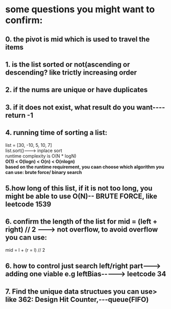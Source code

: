 # some questions you might want to confirm:
## 0. the pivot is mid which is used to travel the items
## 1. is the list sorted or not(ascending or descending? like trictly increasing order
## 2. if the nums are unique or have duplicates
## 3. if it does not exist, what result do you want----return -1
## 4. running time of sorting a list:
list = [30, -10, 5, 10, 7] <br/>
list.sort()---> inplace sort <br/>
runtime complexity is O(N * logN) </br>
**O(1) < O(logn) < O(n) < O(nlogn)**</br>
**based on the runtime requirement, you caan choose which algorithm you can use: 
brute force/ binary search**
## 5.how long of this list, if it is not too long, you might be able to use O(N)-- BRUTE FORCE, like leetcode 1539
## 6. confirm the length of the list for mid = (left + right) // 2 ---> not overflow, to avoid overflow you can use: 
mid = l + (r = l) // 2
## 6. how to control just search left/right part---> adding one viable e.g leftBias-----> leetcode 34

## 7. Find the unique data structues you can use> like 362: Design Hit Counter,---queue(FIFO)



